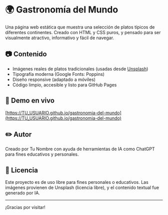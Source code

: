 # 🌍 Gastronomía del Mundo

Una página web estática que muestra una selección de platos típicos de diferentes continentes. Creado con HTML y CSS puros, y pensado para ser visualmente atractivo, informativo y fácil de navegar.

## 📷 Contenido

- Imágenes reales de platos tradicionales (usadas desde [Unsplash](https://unsplash.com/license))
- Tipografía moderna (Google Fonts: Poppins)
- Diseño responsive (adaptado a móviles)
- Código limpio, accesible y listo para GitHub Pages

## 🚀 Demo en vivo

[https://TU_USUARIO.github.io/gastronomia-del-mundo](https://TU_USUARIO.github.io/gastronomia-del-mundo)

## ✏️ Autor

Creado por Tu Nombre con ayuda de herramientas de IA como ChatGPT para fines educativos y personales.

## 📝 Licencia

Este proyecto es de uso libre para fines personales o educativos. Las imágenes provienen de Unsplash (licencia libre), y el contenido textual fue generado por IA.

---

¡Gracias por visitar!
